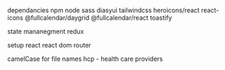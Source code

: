 dependancies
npm
node
sass
diasyui 
tailwindcss
heroicons/react
react-icons
@fullcalendar/daygrid
@fullcalendar/react
toastify



state mananegment
redux

setup 
react 
react dom router

camelCase for file names
hcp - health care providers